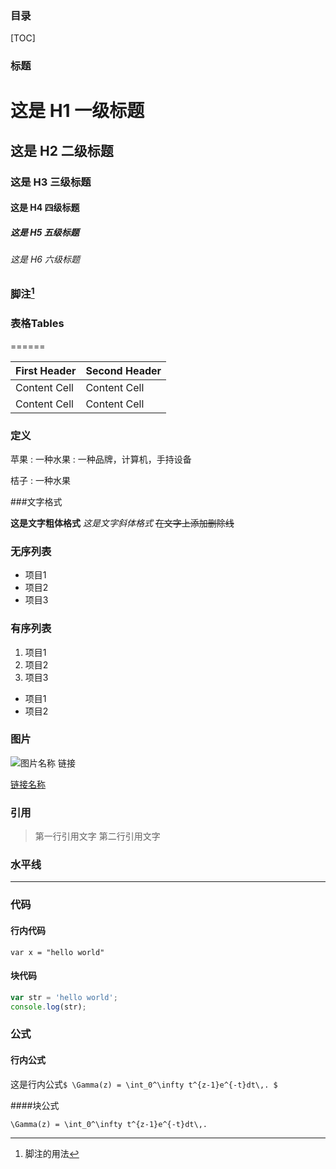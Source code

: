 
### 目录

[TOC]

### 标题

# 这是 H1 一级标题
## 这是 H2 二级标题
### 这是 H3 三级标题
#### 这是 H4 四级标题
##### 这是 H5 五级标题
###### 这是 H6 六级标题

### 脚注[^1x]

[^1x]: 脚注的用法

### 表格Tables
======

First Header  | Second Header
------------- | -------------
Content Cell  | Content Cell
Content Cell  | Content Cell

### 定义

苹果
: 一种水果
: 一种品牌，计算机，手持设备

桔子
: 一种水果

###文字格式

**这是文字粗体格式**
*这是文字斜体格式*
~~在文字上添加删除线~~

### 无序列表

* 项目1
* 项目2
* 项目3

### 有序列表

1. 项目1
2. 项目2
3. 项目3
  * 项目1
  * 项目2

### 图片

![图片名称](http://xiaoshujiang.com/favicon.ico)
链接

[链接名称](http://xiaoshujiang.com)
### 引用

> 第一行引用文字
> 第二行引用文字
### 水平线

***
### 代码

#### 行内代码

`var x = "hello world"`

#### 块代码

```javascript
var str = 'hello world';
console.log(str);
```

### 公式

#### 行内公式

这是行内公式`$ \Gamma(z) = \int_0^\infty t^{z-1}e^{-t}dt\,. $`

####块公式

```mathjax
\Gamma(z) = \int_0^\infty t^{z-1}e^{-t}dt\,.
```
